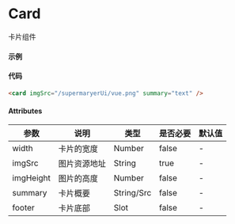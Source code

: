 # Card
卡片组件

#### 示例
<card imgSrc="/supermaryerUi/vue.png" summary="text" />

#### 代码
```html
<card imgSrc="/supermaryerUi/vue.png" summary="text" />
```

#### Attributes
| 参数 | 说明 | 类型 | 是否必要 | 默认值 |
| --- |  --- | ---  |   ---    |  ---  | 
| width |  卡片的宽度 | Number  |   false    |  -  | 
| imgSrc |  图片资源地址 | String  |   true    |  -  | 
| imgHeight |  图片的高度 | Number  |   false    |  -  | 
| summary |  卡片概要 | String/Src  |   false    |  -  | 
| footer |  卡片底部 | Slot  |   false    |  -  | 